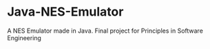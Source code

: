 # Java-NES-Emulator
A NES Emulator made in Java. Final project for Principles in Software Engineering
